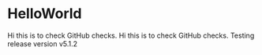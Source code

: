 # HelloWorld
Hi this is to check GitHub checks.
Hi this is to check GitHub checks.
Testing release version v5.1.2
